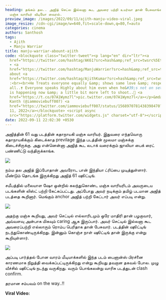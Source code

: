 ```yaml
---
heading: தங்கம் தல.. அஜித் செட்ல இல்லனா கூட அவரை பற்றி உயர்வா தான் பேசுவாங்க..
  மஞ்சு வாரியர் வீடியோ வைரல்.
preview_image: /images/2022/09/11/ajith-manju-video-viral.jpeg
image_resize: /cdn-cgi/image/w=640,fit=scale-down,q=80,f=auto
categories: cinema
authors: Santhosh
tags:
  - Ajith
  - Manju Warriar
title: manju-warriar-abount-ajith
code: <blockquote class="twitter-tweet"><p lang="en" dir="ltr"><a
  href="https://twitter.com/hashtag/AK61?src=hash&amp;ref_src=twsrc%5Etfw">#AK61</a>
  - <a
  href="https://twitter.com/hashtag/ManjuWarrier?src=hash&amp;ref_src=twsrc%5Etfw">#ManjuWarrier</a>
  about <a
  href="https://twitter.com/hashtag/AjithKumar?src=hash&amp;ref_src=twsrc%5Etfw">#AjithKumar</a>
  :<br><br>He Treats everyone equally &amp; shows same love &amp; respect to
  all..❣️ Everyone speaks Highly about him even when he&#39;s not on set. Shoot
  is happening now &amp; a little bit more left to shoot..🤝 <a
  href="https://t.co/07A1Wymz7l">pic.twitter.com/07A1Wymz7l</a></p>&mdash; Laxmi
  Kanth (@iammoviebuff007) <a
  href="https://twitter.com/iammoviebuff007/status/1568970781438398470?ref_src=twsrc%5Etfw">September
  11, 2022</a></blockquote> <script async
  src="https://platform.twitter.com/widgets.js" charset="utf-8"></script>
date: 2022-09-11 22:02:30 +0530
---
```



அஜித்தின் 61 வது படத்தின் கதாநாயகி மஞ்சு வாரியர். இதுவரை எந்தவொரு கதாநாயகிக்கும் கிடைக்காத previlage இந்த படத்தின் மூலமா மஞ்சுக்கு கிடைச்சிருக்கு. அது என்னென்னா அஜித் கூட லடாக் வரைக்கும் ஜாலியா பைக் ரைட் பண்ணிட்டு வந்திருக்காங்க.

![](/images/2022/09/11/ajith-manju-video-viral-1.jpeg)

நம்ம தல அஜித் இப்போதான் அவரோட பான் இந்தியா ட்ரிப்பை முடித்துள்ளார். மீண்டும் தொடங்க இருக்கிறது அஜித் 61 ஷூட்டிங்.

சமீபத்தில் மலையாள ஷோ ஒன்றில் கலந்துகொண்ட மஞ்சு வாரியரிடம் அவருடைய படங்களின் லிஸ்ட் பற்றி கேட்கப்பட்டது. அப்போது அவர் நடிக்கும் தமிழ் படமான அஜித் படத்தை கூறினார். மெங்கும் anchor அஜித் பற்றி கேட்டார் அவர் எப்படி என்று.

![](/images/2022/09/11/ajith-manju-video-viral-2.jpeg)

அதற்கு மஞ்சு கூறியது, அவர் செட்டில் எல்லாரிடமும் ஒரே மாதிரி தான் பழகுவார், அவ்வளவு அன்பாக மிகவும் caring ஆக இருப்பார். அவர் செட்டில் இல்லனா கூட அவரைப்பற்றி எல்லாரும் ரொம்ப பெரிதாக தான் பேசுவார். படத்தின் ஷூட்டிங் நடந்துகொண்டிருக்கிறது. இன்னும் கொஞ்ச நாள் ஷூட்டிங் தான் இருக்கு என்று கூறியுள்ளார்.

![](/images/2022/09/11/ajith-manju-video-viral-3.jpeg)

அப்படி பார்த்தல் போன வாரம் மீடியாக்களில் இந்த படம் பைனான்ஸ் பிரச்னை காரணமாக நிறுத்தி வைக்கப்பட்டிருக்கிறது என்று கூறியது தவறான தகவல் போல. முழு வீச்சில் ஷூட்டிங் நடந்து வருகிறது. வரும் பொங்கலன்று வாரிசு படத்துடன் clash confirm.

தரமான சம்பவம் on the way..!!

**V﻿iral Video:**